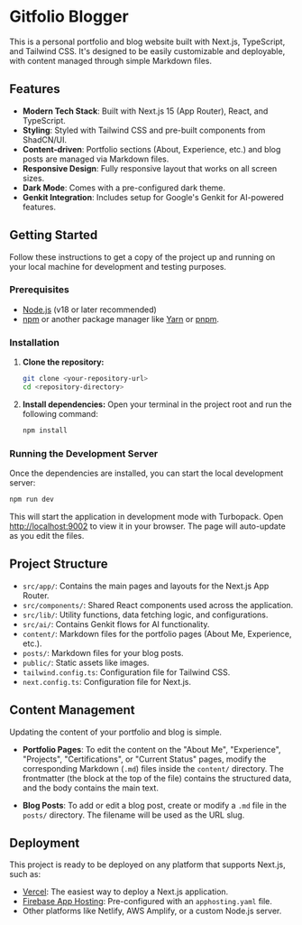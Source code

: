 # Gitfolio Blogger

This is a personal portfolio and blog website built with Next.js, TypeScript, and Tailwind CSS. It's designed to be easily customizable and deployable, with content managed through simple Markdown files.

## Features

-   **Modern Tech Stack**: Built with Next.js 15 (App Router), React, and TypeScript.
-   **Styling**: Styled with Tailwind CSS and pre-built components from ShadCN/UI.
-   **Content-driven**: Portfolio sections (About, Experience, etc.) and blog posts are managed via Markdown files.
-   **Responsive Design**: Fully responsive layout that works on all screen sizes.
-   **Dark Mode**: Comes with a pre-configured dark theme.
-   **Genkit Integration**: Includes setup for Google's Genkit for AI-powered features.

## Getting Started

Follow these instructions to get a copy of the project up and running on your local machine for development and testing purposes.

### Prerequisites

-   [Node.js](https://nodejs.org/) (v18 or later recommended)
-   [npm](https://www.npmjs.com/) or another package manager like [Yarn](https://yarnpkg.com/) or [pnpm](https://pnpm.io/).

### Installation

1.  **Clone the repository:**
    ```bash
    git clone <your-repository-url>
    cd <repository-directory>
    ```

2.  **Install dependencies:**
    Open your terminal in the project root and run the following command:
    ```bash
    npm install
    ```

### Running the Development Server

Once the dependencies are installed, you can start the local development server:

```bash
npm run dev
```

This will start the application in development mode with Turbopack. Open [http://localhost:9002](http://localhost:9002) to view it in your browser. The page will auto-update as you edit the files.

## Project Structure

-   `src/app/`: Contains the main pages and layouts for the Next.js App Router.
-   `src/components/`: Shared React components used across the application.
-   `src/lib/`: Utility functions, data fetching logic, and configurations.
-   `src/ai/`: Contains Genkit flows for AI functionality.
-   `content/`: Markdown files for the portfolio pages (About Me, Experience, etc.).
-   `posts/`: Markdown files for your blog posts.
-   `public/`: Static assets like images.
-   `tailwind.config.ts`: Configuration file for Tailwind CSS.
-   `next.config.ts`: Configuration file for Next.js.

## Content Management

Updating the content of your portfolio and blog is simple.

-   **Portfolio Pages**: To edit the content on the "About Me", "Experience", "Projects", "Certifications", or "Current Status" pages, modify the corresponding Markdown (`.md`) files inside the `content/` directory. The frontmatter (the block at the top of the file) contains the structured data, and the body contains the main text.

-   **Blog Posts**: To add or edit a blog post, create or modify a `.md` file in the `posts/` directory. The filename will be used as the URL slug.

## Deployment

This project is ready to be deployed on any platform that supports Next.js, such as:

-   [Vercel](https://vercel.com/): The easiest way to deploy a Next.js application.
-   [Firebase App Hosting](https://firebase.google.com/docs/app-hosting): Pre-configured with an `apphosting.yaml` file.
-   Other platforms like Netlify, AWS Amplify, or a custom Node.js server.
